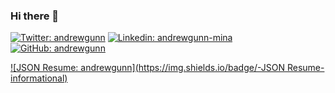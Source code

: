 ### Hi there 👋

[![Twitter: andrewgunn](https://img.shields.io/twitter/follow/andrewgunn?style=social)](https://twitter.com/andrewgunn)
[![Linkedin: andrewgunn-mina](https://img.shields.io/badge/-andrewgunn--mina-blue?style=flat-square&logo=Linkedin&logoColor=white&link=https://www.linkedin.com/in/andrewgunn-mina/)](https://www.linkedin.com/in/andrewgunn-mina/)
[![GitHub: andrewgunn](https://img.shields.io/github/followers/andrewgunn?label=follow&style=social)](https://github.com/andrewgunn)

[![JSON Resume: andrewgunn](https://img.shields.io/badge/-JSON Resume-informational)](https://registry.jsonresume.org/andrewgunn?theme=Stackoverflow)
